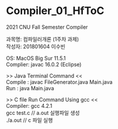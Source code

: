 # Compiler_01_HfToC
2021 CNU Fall Semester Compiler


과목명: 컴파일러개론 (1주차 과제)  
작성자: 201801604 이수빈  
  
   


OS: MacOS Big Sur 11.5.1  
Complier: javac 16.0.2 (Eclipse)   
  
  


&gt;&gt; Java Terminal Command &lt;&lt;  
Compile : javac FileGenerator.java Main.java  
Run : java Main.java  
  
  


&gt;&gt; C file Run Command Using gcc &lt;&lt;  
Compiler: gcc 4.2.1  
gcc test.c     // a.out 실행파일 생성  
./a.out        // c 파일 실행  

